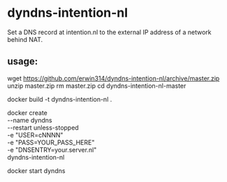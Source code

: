 # dyndns-intention-nl
Set a DNS record at intention.nl to the external IP address of a network behind NAT.


## usage: ##

wget https://github.com/erwin314/dyndns-intention-nl/archive/master.zip
unzip master.zip
rm master.zip
cd dyndns-intention-nl-master

docker build -t dyndns-intention-nl .

docker create \
 --name dyndns \
 --restart unless-stopped \
 -e "USER=cNNNN" \
 -e "PASS=YOUR_PASS_HERE" \
 -e "DNSENTRY=your.server.nl" \
 dyndns-intention-nl

docker start dyndns

